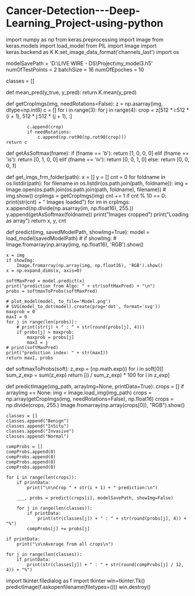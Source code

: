# Cancer-Detection---Deep-Learning_Project-using-python

import numpy as np
from keras.preprocessing import image
from keras.models import load_model
from PIL import Image
import keras.backend as K
K.set_image_data_format('channels_last')
import os

modelSavePath = 'D:\\LIVE WIRE - DS\\Project\\my_model3.h5'
numOfTestPoints = 2
batchSize = 16
numOfEpoches = 10

classes = []

def mean_pred(y_true, y_pred):
    return K.mean(y_pred)


def getCropImgs(img, needRotations=False):
    z = np.asarray(img, dtype=np.int8)
    c = []
    for i in range(3):
        for j in range(4):
            crop = z[512 * i:512 * (i + 1), 512 * j:512 * (j + 1), :]

            c.append(crop)
            if needRotations:
                c.append(np.rot90(np.rot90(crop)))
    return c

def getAsSoftmax(fname):
    if (fname == 'b'):
        return [1, 0, 0, 0]
    elif (fname == 'is'):
        return [0, 1, 0, 0]
    elif (fname == 'iv'):
        return [0, 0, 1, 0]
    else:
        return [0, 0, 0, 1]


def get_imgs_frm_folder(path):
    x = []
    y = []
    cnt = 0
    for foldname in os.listdir(path):
        for filename in os.listdir(os.path.join(path, foldname)):
            img = Image.open(os.path.join(os.path.join(path, foldname), filename))
            # img.show()
            crpImgs = getCropImgs(img)
            cnt += 1
            if cnt % 10 == 0:
                print(str(cnt) + " Images loaded")
            for im in crpImgs:
                x.append(np.divide(np.asarray(im, np.float16), 255.))
                y.append(getAsSoftmax(foldname))
    print("Images cropped")
    print("Loading as array")
    return x, y, cnt


def predict(img, savedModelPath, showImg=True):
    model = load_model(savedModelPath)
    # if showImg:
    # Image.fromarray(np.array(img, np.float16), 'RGB').show()

    x = img
    if showImg:
        Image.fromarray(np.array(img, np.float16), 'RGB').show()
    x = np.expand_dims(x, axis=0)

    softMaxPred = model.predict(x)
    print("prediction from Algo: " + str(softMaxPred) + "\n")
    probs = softmaxToProbs(softMaxPred)

    # plot_model(model, to_file='Model.png')
    # SVG(model_to_dot(model).create(prog='dot', format='svg'))
    maxprob = 0
    maxI = 0
    for j in range(len(probs)):
        # print(str(j) + " : " + str(round(probs[j], 4)))
        if probs[j] > maxprob:
            maxprob = probs[j]
            maxI = j
    # print(softMaxPred)
    print("prediction index: " + str(maxI))
    return maxI, probs


def softmaxToProbs(soft):
    z_exp = [np.math.exp(i) for i in soft[0]]
    sum_z_exp = sum(z_exp)
    return [(i / sum_z_exp) * 100 for i in z_exp]


def predictImage(img_path, arrayImg=None, printData=True):
    crops = []
    if arrayImg == None:
        img = image.load_img(img_path)
        crops = np.array(getCropImgs(img, needRotations=False), np.float16)
        crops = np.divide(crops, 255.)
    Image.fromarray(np.array(crops[0]), "RGB").show()

    classes = []
    classes.append("Benign")
    classes.append("InSitu")
    classes.append("Invasive")
    classes.append("Normal")

    compProbs = []
    compProbs.append(0)
    compProbs.append(0)
    compProbs.append(0)
    compProbs.append(0)

    for i in range(len(crops)):
        if printData:
            print("\n\nCrop " + str(i + 1) + " prediction:\n")

        ___, probs = predict(crops[i], modelSavePath, showImg=False)

        for j in range(len(classes)):
            if printData:
                print(str(classes[j]) + " : " + str(round(probs[j], 4)) + "%")
            compProbs[j] += probs[j]

    if printData:
        print("\n\nAverage from all crops\n")

    for j in range(len(classes)):
        if printData:
            print(str(classes[j]) + " : " + str(round(compProbs[j] / 12, 4)) + "%")

import tkinter.filedialog as f
import tkinter 
win=tkinter.Tk()
predictImage(f.askopenfilename(filetypes=()))
win.destroy()
